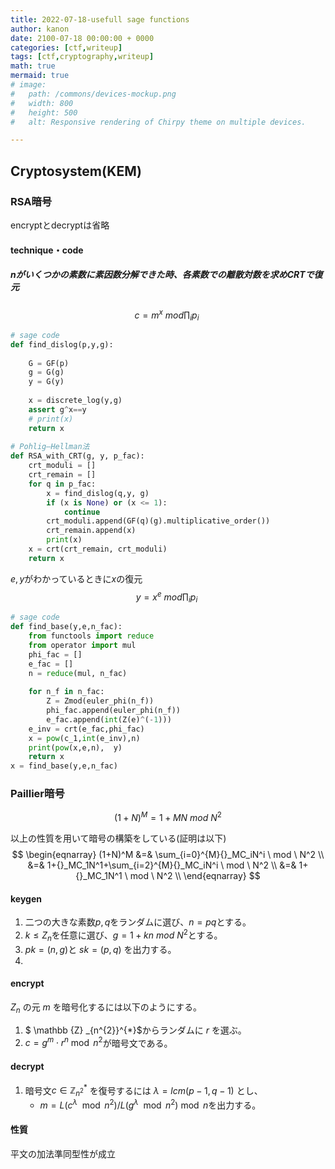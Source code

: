```yaml
---
title: 2022-07-18-usefull sage functions
author: kanon
date: 2100-07-18 00:00:00 + 0000
categories: [ctf,writeup]
tags: [ctf,cryptography,writeup]
math: true
mermaid: true
# image:
#   path: /commons/devices-mockup.png
#   width: 800
#   height: 500
#   alt: Responsive rendering of Chirpy theme on multiple devices.

---
```


## Cryptosystem(KEM)



### RSA暗号

encryptとdecryptは省略

#### technique・code

##### $n$がいくつかの素数に素因数分解できた時、各素数での離散対数を求めCRTで復元

$$
c = m^x \ mod \prod_{i}{p_i} \
$$

 

```python
# sage code 
def find_dislog(p,y,g):
    
    G = GF(p)
    g = G(g)
    y = G(y)
    
    x = discrete_log(y,g)
    assert g^x==y
    # print(x)
    return x
    
# Pohlig–Hellman法
def RSA_with_CRT(g, y, p_fac):
    crt_moduli = []
    crt_remain = []
    for q in p_fac:
        x = find_dislog(q,y, g)
        if (x is None) or (x <= 1):
            continue
        crt_moduli.append(GF(q)(g).multiplicative_order())
        crt_remain.append(x)
        print(x)
    x = crt(crt_remain, crt_moduli)
    return x

```

$e,y$がわかっているときに$x$の復元
$$
y = x^e \ mod \prod_{i}{p_i} \
$$

```python
# sage code 
def find_base(y,e,n_fac):
    from functools import reduce
    from operator import mul
    phi_fac = []
    e_fac = []
    n = reduce(mul, n_fac)
    
    for n_f in n_fac:
        Z = Zmod(euler_phi(n_f))
        phi_fac.append(euler_phi(n_f))
        e_fac.append(int(Z(e)^(-1)))
    e_inv = crt(e_fac,phi_fac)
    x = pow(c_1,int(e_inv),n)
    print(pow(x,e,n),  y)
    return x
x = find_base(y,e,n_fac)
```



### Paillier暗号

$$
(1+N)^M = 1 + MN \  mod \  N^2
$$

以上の性質を用いて暗号の構築をしている(証明は以下)
$$
\begin{eqnarray}
(1+N)^M &=& \sum_{i=0}^{M}{}_MC_iN^i \ mod \ N^2 \\
&=& 1+{}_MC_1N^1+\sum_{i=2}^{M}{}_MC_iN^i \ mod \ N^2 \\
&=& 1+{}_MC_1N^1 \ mod \ N^2 \\
\end{eqnarray}
$$

#### keygen

1. 二つの大きな素数$p,q$をランダムに選び、$n = pq$とする。
2. $k  \leq Z_n$を任意に選び、$g = 1+kn \ mod \ N^2$とする。
3. $pk = (n,g)$と $sk = (p,q)$ を出力する。
4. 

#### encrypt

$Z_n$ の元 $m$ を暗号化するには以下のようにする。

1. $ \mathbb {Z} _{n^{2}}^{*}$からランダムに $r$ を選ぶ。
2. $c=g^{m}\cdot r^{n}{\bmod {n}}^{2}$が暗号文である。

#### decrypt

1. 暗号文$c\in \mathbb {Z} _{n^{2}}^{*}$ を復号するには $λ = lcm(p − 1, q − 1)$ とし、
   - $m=L(c^{\lambda }\mod n^{2})/L(g^{\lambda }\mod n^{2}){\bmod {n}}$を出力する。



#### 性質

平文の加法準同型性が成立

